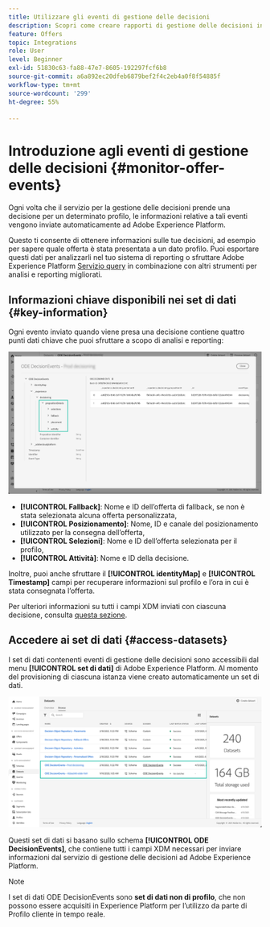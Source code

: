 ```yaml
---
title: Utilizzare gli eventi di gestione delle decisioni
description: Scopri come creare rapporti di gestione delle decisioni in Adobe Experience Platform.
feature: Offers
topic: Integrations
role: User
level: Beginner
exl-id: 51830c63-fa88-47e7-8605-192297fcf6b8
source-git-commit: a6a892ec20dfeb6879bef2f4c2eb4a0f8f54885f
workflow-type: tm+mt
source-wordcount: '299'
ht-degree: 55%

---
```


# Introduzione agli eventi di gestione delle decisioni {#monitor-offer-events}

Ogni volta che il servizio per la gestione delle decisioni prende una decisione per un determinato profilo, le informazioni relative a tali eventi vengono inviate automaticamente ad Adobe Experience Platform.

Questo ti consente di ottenere informazioni sulle tue decisioni, ad esempio per sapere quale offerta è stata presentata a un dato profilo. Puoi esportare questi dati per analizzarli nel tuo sistema di reporting o sfruttare Adobe Experience Platform [Servizio query](https://experienceleague.adobe.com/docs/experience-platform/query/home.html?lang=it) in combinazione con altri strumenti per analisi e reporting migliorati.

## Informazioni chiave disponibili nei set di dati {#key-information}

Ogni evento inviato quando viene presa una decisione contiene quattro punti dati chiave che puoi sfruttare a scopo di analisi e reporting:

![](../assets/events-dataset-preview.png)

* **[!UICONTROL Fallback]**: Nome e ID dell’offerta di fallback, se non è stata selezionata alcuna offerta personalizzata,
* **[!UICONTROL Posizionamento]**: Nome, ID e canale del posizionamento utilizzato per la consegna dell’offerta,
* **[!UICONTROL Selezioni]**: Nome e ID dell’offerta selezionata per il profilo,
* **[!UICONTROL Attività]**: Nome e ID della decisione.

Inoltre, puoi anche sfruttare il **[!UICONTROL identityMap]** e **[!UICONTROL Timestamp]** campi per recuperare informazioni sul profilo e l’ora in cui è stata consegnata l’offerta.

Per ulteriori informazioni su tutti i campi XDM inviati con ciascuna decisione, consulta [questa sezione](xdm-fields.md).

## Accedere ai set di dati {#access-datasets}

I set di dati contenenti eventi di gestione delle decisioni sono accessibili dal menu **[!UICONTROL set di dati]** di Adobe Experience Platform. Al momento del provisioning di ciascuna istanza viene creato automaticamente un set di dati.

![](../assets/events-datasets-list.png)

Questi set di dati si basano sullo schema **[!UICONTROL ODE DecisionEvents]**, che contiene tutti i campi XDM necessari per inviare informazioni dal servizio di gestione delle decisioni ad Adobe Experience Platform.

>[!NOTE]
>
>I set di dati ODE DecisionEvents sono **set di dati non di profilo**, che non possono essere acquisiti in Experience Platform per l’utilizzo da parte di Profilo cliente in tempo reale.

